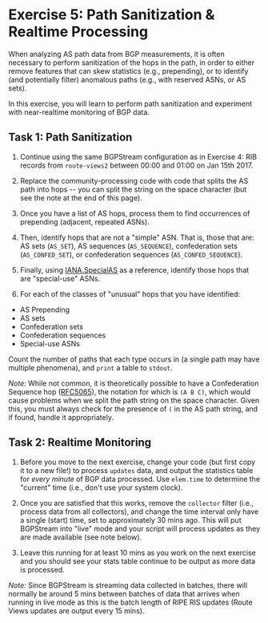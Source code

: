 # Exercise 5: Path Sanitization & Realtime Processing

When analyzing AS path data from BGP measurements, it is often necessary to
perform sanitization of the hops in the path, in order to either remove features
that can skew statistics (e.g., prepending), or to identify (and potentially
filter) anomalous paths (e.g., with reserved ASNs, or AS sets).

In this exercise, you will learn to perform path sanitization and experiment
with near-realtime monitoring of BGP data.

## Task 1: Path Sanitization

1. Continue using the same BGPStream configuration as in Exercise 4: RIB records
from `route-views2` between 00:00 and 01:00 on Jan 15th 2017.

1. Replace the community-processing code with code that splits the AS path into
hops -- you can split the string on the space character (but see the note
at the end of this page).

1. Once you have a list of AS hops, process them to find occurrences of
prepending (adjacent, repeated ASNs).

1. Then, identify hops that are not a "simple" ASN. That is, those that are: AS
sets (`AS_SET`), AS sequences (`AS_SEQUENCE`), confederation sets
(`AS_CONFED_SET`), or confederation sequences (`AS_CONFED_SEQUENCE`).

1. Finally, using
[IANA.SpecialAS](https://www.iana.org/assignments/iana-as-numbers-special-registry/iana-as-numbers-special-registry.xhtml)
as a reference, identify those hops that are "special-use" ASNs.

1. For each of the classes of "unusual" hops that you have identified:
  - AS Prepending
  - AS sets
  - Confederation sets
  - Confederation sequences
  - Special-use ASNs

Count the number of paths that each type occurs in (a single path may have
multiple phenomena), and `print` a table to `stdout`.

_Note:_ While not common, it is theoretically possible to have a Confederation
Sequence hop ([RFC5065](https://tools.ietf.org/html/rfc5065)), the notation for
which is `(A B C)`, which would cause problems when we split the path string on
the space character. Given this, you must always check for the presence of `(`
in the AS path string, and if found, handle it appropriately.

## Task 2: Realtime Monitoring

1. Before you move to the next exercise, change your code (but first copy it to
a new file!) to process `updates` data, and output the statistics table for
_every minute_ of BGP data processed. Use `elem.time` to determine the "current"
time (i.e., don't use your system clock).

1. Once you are satisfied that this works, remove the `collector` filter (i.e.,
process data from all collectors), and change the time interval only have a
single (start) time, set to approximately 30 mins ago. This will put BGPStream
into "live" mode and your script will process updates as they are made
available (see note below).

1. Leave this running for at least 10 mins as you work on the next exercise and
you should see your stats table continue to be output as more data is processed.

_Note:_ Since BGPStream is streaming data collected in batches, there will
normally be around 5 mins between batches of data that arrives when running in
live mode as this is the batch length of RIPE RIS updates (Route Views updates
are output every 15 mins).
